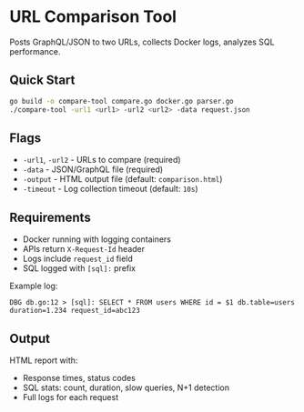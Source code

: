 # URL Comparison Tool

Posts GraphQL/JSON to two URLs, collects Docker logs, analyzes SQL performance.

## Quick Start

```bash
go build -o compare-tool compare.go docker.go parser.go
./compare-tool -url1 <url1> -url2 <url2> -data request.json
```

## Flags

- `-url1`, `-url2` - URLs to compare (required)
- `-data` - JSON/GraphQL file (required)
- `-output` - HTML output file (default: `comparison.html`)
- `-timeout` - Log collection timeout (default: `10s`)

## Requirements

- Docker running with logging containers
- APIs return `X-Request-Id` header  
- Logs include `request_id` field
- SQL logged with `[sql]:` prefix

Example log:
```
DBG db.go:12 > [sql]: SELECT * FROM users WHERE id = $1 db.table=users duration=1.234 request_id=abc123
```

## Output

HTML report with:
- Response times, status codes
- SQL stats: count, duration, slow queries, N+1 detection  
- Full logs for each request
